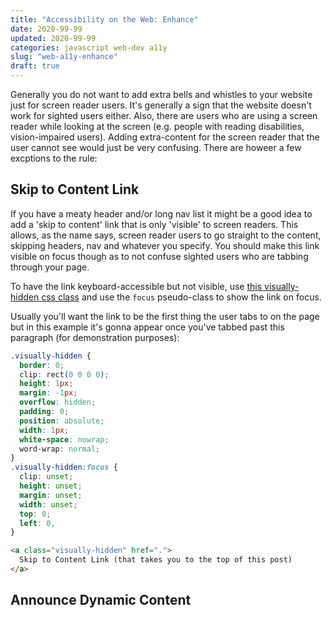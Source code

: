 ```yaml
---
title: "Accessibility on the Web: Enhance"
date: 2020-99-99
updated: 2020-99-99
categories: javascript web-dev a11y
slug: "web-a11y-enhance"
draft: true
---
```


Generally you do not want to add extra bells and whistles to your website just for screen reader users. It's generally a sign that the website doesn't work for sighted users either. Also, there are users who are using a screen reader while looking at the screen (e.g. people with reading disabilities, vision-impaired users). Adding extra-content for the screen reader that the user cannot see would just be very confusing. There are howeer a few excptions to the rule:


## Skip to Content Link
If you have a meaty header and/or long nav list it might be a good idea to add a 'skip to content' link that is only 'visible' to screen readers. This allows, as the name says, screen reader users to go straight to the content, skipping headers, nav and whatever you specify. You should make this link visible on focus though as to not confuse sighted users who are tabbing through your page.

To have the link keyboard-accessible but not visible, use [this visually-hidden css class](https://github.com/SophieAu/util/blob/master/css/visually-hdden.css) and use the `focus` pseudo-class to show the link on focus.

Usually you'll want the link to be the first thing the user tabs to on the page but in this example it's gonna appear once you've tabbed past this paragraph (for demonstration purposes): 

<style>
.visually-hidden {
  border: 0;
  clip: rect(0 0 0 0);
  height: 1px;
  margin: -1px;
  overflow: hidden;
  padding: 0;
  position: absolute;
  width: 1px;
  white-space: nowrap;
  word-wrap: normal;
}
.visually-hidden:focus {
  clip: unset;
  height: unset;
  margin: unset;
  width: unset;
  top: 0;
  left: 0;
  background-color: white
}
</style>

<a class="visually-hidden" href=".">
  Skip to Content Link (that takes you to the top of this post)
</a>

```css
.visually-hidden {
  border: 0;
  clip: rect(0 0 0 0);
  height: 1px;
  margin: -1px;
  overflow: hidden;
  padding: 0;
  position: absolute;
  width: 1px;
  white-space: nowrap;
  word-wrap: normal;
}
.visually-hidden:focus {
  clip: unset;
  height: unset;
  margin: unset;
  width: unset;
  top: 0;
  left: 0,
}
```

```html
<a class="visually-hidden" href=".">
  Skip to Content Link (that takes you to the top of this post)
</a>
```

## Announce Dynamic Content
